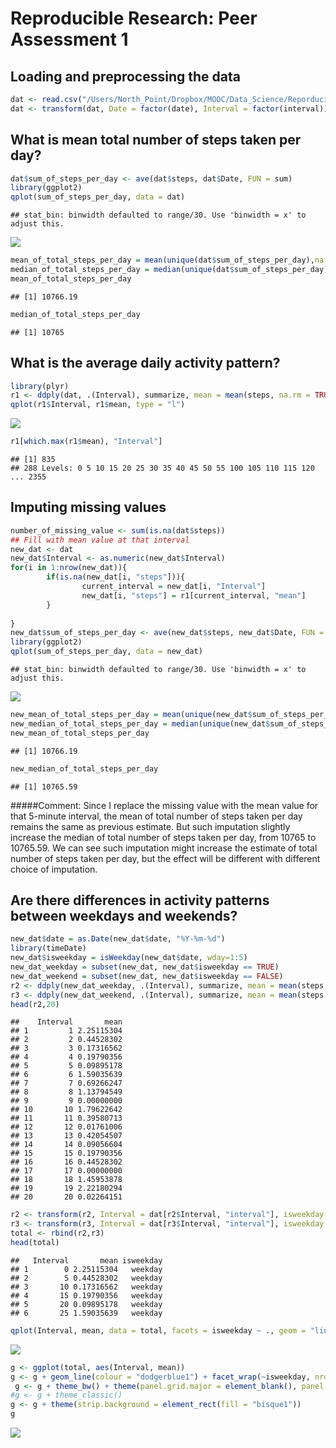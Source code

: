 # Reproducible Research: Peer Assessment 1


## Loading and preprocessing the data

```r
dat <- read.csv("/Users/North_Point/Dropbox/MOOC/Data_Science/Reporducible Research/RepData_PeerAssessment1/activity.csv")
dat <- transform(dat, Date = factor(date), Interval = factor(interval))
```


## What is mean total number of steps taken per day?

```r
dat$sum_of_steps_per_day <- ave(dat$steps, dat$Date, FUN = sum)
library(ggplot2)
qplot(sum_of_steps_per_day, data = dat)
```

```
## stat_bin: binwidth defaulted to range/30. Use 'binwidth = x' to adjust this.
```

![](PA1_template_files/figure-html/unnamed-chunk-2-1.png) 

```r
mean_of_total_steps_per_day = mean(unique(dat$sum_of_steps_per_day),na.rm = TRUE)
median_of_total_steps_per_day = median(unique(dat$sum_of_steps_per_day), na.rm = TRUE)
mean_of_total_steps_per_day
```

```
## [1] 10766.19
```

```r
median_of_total_steps_per_day
```

```
## [1] 10765
```

## What is the average daily activity pattern?

```r
library(plyr)
r1 <- ddply(dat, .(Interval), summarize, mean = mean(steps, na.rm = TRUE))
qplot(r1$Interval, r1$mean, type = "l")
```

![](PA1_template_files/figure-html/unnamed-chunk-3-1.png) 

```r
r1[which.max(r1$mean), "Interval"]
```

```
## [1] 835
## 288 Levels: 0 5 10 15 20 25 30 35 40 45 50 55 100 105 110 115 120 ... 2355
```

## Imputing missing values

```r
number_of_missing_value <- sum(is.na(dat$steps))
## Fill with mean value at that interval
new_dat <- dat
new_dat$Interval <- as.numeric(new_dat$Interval)
for(i in 1:nrow(new_dat)){
        if(is.na(new_dat[i, "steps"])){
                current_interval = new_dat[i, "Interval"]
                new_dat[i, "steps"] = r1[current_interval, "mean"]
        }
        
}
new_dat$sum_of_steps_per_day <- ave(new_dat$steps, new_dat$Date, FUN = sum)
library(ggplot2)
qplot(sum_of_steps_per_day, data = new_dat)
```

```
## stat_bin: binwidth defaulted to range/30. Use 'binwidth = x' to adjust this.
```

![](PA1_template_files/figure-html/unnamed-chunk-4-1.png) 

```r
new_mean_of_total_steps_per_day = mean(unique(new_dat$sum_of_steps_per_day),na.rm = TRUE)
new_median_of_total_steps_per_day = median(unique(new_dat$sum_of_steps_per_day), na.rm = TRUE)
new_mean_of_total_steps_per_day
```

```
## [1] 10766.19
```

```r
new_median_of_total_steps_per_day
```

```
## [1] 10765.59
```

#####Comment: Since I replace the missing value with the mean value for that 5-minute interval, the mean of total number of steps taken per day remains the same as previous estimate. But such imputation slightly increase the median of total number of steps taken per day, from 10765 to 10765.59. We can see such imputation might increase the estimate of total number of steps taken per day, but the effect will be different with different choice of imputation.



## Are there differences in activity patterns between weekdays and weekends?

```r
new_dat$date = as.Date(new_dat$date, "%Y-%m-%d")
library(timeDate)
new_dat$isweekday = isWeekday(new_dat$date, wday=1:5)
new_dat_weekday = subset(new_dat, new_dat$isweekday == TRUE)
new_dat_weekend = subset(new_dat, new_dat$isweekday == FALSE)
r2 <- ddply(new_dat_weekday, .(Interval), summarize, mean = mean(steps, na.rm = TRUE))
r3 <- ddply(new_dat_weekend, .(Interval), summarize, mean = mean(steps, na.rm = TRUE))
head(r2,20)
```

```
##    Interval       mean
## 1         1 2.25115304
## 2         2 0.44528302
## 3         3 0.17316562
## 4         4 0.19790356
## 5         5 0.09895178
## 6         6 1.59035639
## 7         7 0.69266247
## 8         8 1.13794549
## 9         9 0.00000000
## 10       10 1.79622642
## 11       11 0.39580713
## 12       12 0.01761006
## 13       13 0.42054507
## 14       14 0.09056604
## 15       15 0.19790356
## 16       16 0.44528302
## 17       17 0.00000000
## 18       18 1.45953878
## 19       19 2.22180294
## 20       20 0.02264151
```

```r
r2 <- transform(r2, Interval = dat[r2$Interval, "interval"], isweekday = "weekday")
r3 <- transform(r3, Interval = dat[r3$Interval, "interval"], isweekday = "weekend")
total <- rbind(r2,r3)
head(total)
```

```
##   Interval       mean isweekday
## 1        0 2.25115304   weekday
## 2        5 0.44528302   weekday
## 3       10 0.17316562   weekday
## 4       15 0.19790356   weekday
## 5       20 0.09895178   weekday
## 6       25 1.59035639   weekday
```

```r
qplot(Interval, mean, data = total, facets = isweekday ~ ., geom = "line")
```

![](PA1_template_files/figure-html/unnamed-chunk-5-1.png) 

```r
g <- ggplot(total, aes(Interval, mean))
g <- g + geom_line(colour = "dodgerblue1") + facet_wrap(~isweekday, nrow = 2) + labs(x = "Interval") + labs(y = "Number of steps")
 g <- g + theme_bw() + theme(panel.grid.major = element_blank(), panel.grid.minor = element_blank())
#g <- g + theme_classic()
g <- g + theme(strip.background = element_rect(fill = "bisque1"))
g
```

![](PA1_template_files/figure-html/unnamed-chunk-5-2.png) 
